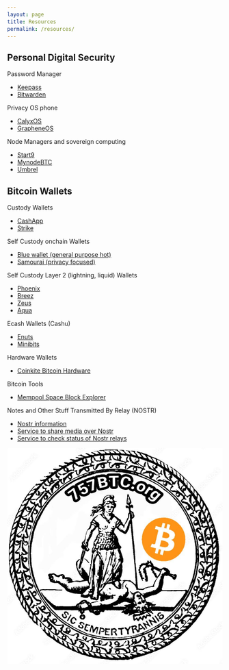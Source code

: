 ```yaml
---
layout: page
title: Resources
permalink: /resources/
---
```


## Personal Digital Security
Password Manager
- <a href="https://keepass.info/" target="_blank">Keepass</a>
- <a href="https://bitwarden.com/" target="_blank">Bitwarden</a> 


Privacy OS phone
- <a href="https://calyxos.org/" target="_blank">CalyxOS</a>
- <a href="https://grapheneos.org/" target="_blank">GrapheneOS</a>

Node Managers and sovereign computing
- <a href="https://start9.com/" target="_blank">Start9</a>
- <a href="https://mynodebtc.com/" target="_blank">MynodeBTC</a>
- <a href="https://umbrel.com/" target="_blank">Umbrel</a>

## Bitcoin Wallets
Custody Wallets
- <a href="https://cash.app/" target="_blank">CashApp</a>
- <a href="https://strike.me/" target="_blank">Strike</a>

Self Custody onchain Wallets
- <a href="https://bluewallet.io/features/" target="_blank">Blue wallet (general purpose hot)</a>
- <a href="https://samouraiwallet.com/" target="_blank">Samourai (privacy focused)</a>

Self Custody Layer 2 (lightning, liquid) Wallets
- <a href="https://phoenix.acinq.co/" target="_blank">Phoenix</a>
- <a href="https://breez.technology/" target="_blank">Breez</a>
- <a href="https://zeusln.com/" target="_blank">Zeus</a>
- <a href="https://aquawallet.io/" target="_blank">Aqua</a>

Ecash Wallets (Cashu)
- <a href="https://www.enuts.cash/" target="_blank">Enuts</a>
- <a href="https://www.minibits.cash/" target="_blank">Minibits</a>

Hardware Wallets
- <a href="https://store.coinkite.com/store" target="_blank">Coinkite Bitcoin Hardware</a>

Bitcoin Tools
- <a href="https://mempool.space" target="_blank">Mempool Space Block Explorer</a>

Notes and Other Stuff Transmitted By Relay (NOSTR)
- <a href="https://nostr.com/" target="_blank">Nostr information</a>
- <a href="https://nostr.build" target="_blank">Service to share media over Nostr</a>
- <a href="https://nostr.watch/relays/find" target="_blank">Service to check status of Nostr relays</a>


![Sic semper tyrannis](assets/img/757btc-seal.jpg)
